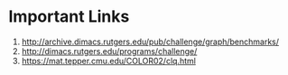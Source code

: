# Important Links
1. http://archive.dimacs.rutgers.edu/pub/challenge/graph/benchmarks/
2. http://dimacs.rutgers.edu/programs/challenge/
3. https://mat.tepper.cmu.edu/COLOR02/clq.html
